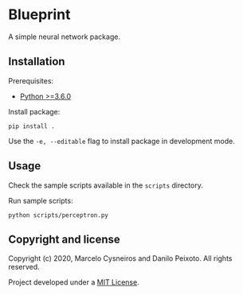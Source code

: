 # Blueprint

A simple neural network package.

## Installation

Prerequisites:

* [Python >=3.6.0](https://www.python.org)

Install package:

```
pip install .
```

Use the `-e, --editable` flag to install package in development mode.

## Usage

Check the sample scripts available in the `scripts` directory.

Run sample scripts:

```
python scripts/perceptron.py
```

## Copyright and license

Copyright (c) 2020, Marcelo Cysneiros and Danilo Peixoto. All rights reserved.

Project developed under a [MIT License](LICENSE.md).
